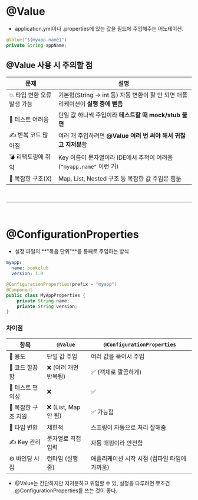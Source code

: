 # @Value
- application.yml이나 .properties에 있는 값을 필드에 주입해주는 어노테이션.

~~~ java
@Value("${myapp.name}")
private String appName;
~~~

## @Value 사용 시 주의할 점
| 문제                | 설명                                                     |
| ----------------- | ------------------------------------------------------ |
| 💥 타입 변환 오류 발생 가능 | 기본형(String → int 등) 자동 변환이 잘 안 되면 애플리케이션이 **실행 중에 뻗음** |
| 🧪 테스트 어려움        | 단일 값 하나씩 주입이라 **테스트할 때 mock/stub 불편**                  |
| ✍️ 반복 코드 많아짐      | 여러 개 주입하려면 **@Value 여러 번 써야 해서 귀찮고 지저분**함              |
| 💣 리팩토링에 취약       | Key 이름이 문자열이라 IDE에서 추적이 어려움 (`"myapp.name"` 이런 거)      |
| 🤯 복잡한 구조(X)      | Map, List, Nested 구조 등 복잡한 값 주입은 힘듦                    |

<br>

----

<br>

# @ConfigurationProperties
- 설정 파일의 **"묶음 단위"**를 통째로 주입하는 방식
~~~ yml
myapp:
  name: bookclub
  version: 1.0
~~~
~~~ java
@ConfigurationProperties(prefix = "myapp")
@Component
public class MyAppProperties {
    private String name;
    private String version;
}

~~~

### 차이점

| 항목           | `@Value`          | `@ConfigurationProperties` |
| ------------ | ----------------- | -------------------------- |
| 📌 용도        | 단일 값 주입           | 여러 값을 묶어서 주입               |
| 🧹 코드 깔끔함    | ❌ (여러 개면 반복됨)     | ✅ (객체로 깔끔하게)               |
| 🧪 테스트 편의성   | ❌                 | ✅                          |
| 🔧 복잡한 구조 지원 | ❌ (List, Map 안 됨) | ✅ 가능함                      |
| 🧠 타입 변환     | 제한적               | 스프링이 자동으로 처리 잘해줌           |
| ✍️ Key 관리    | 문자열로 직접 입력        | 자동 매핑이라 안전함                |
| ⚙️ 바인딩 시점    | 런타임 (실행 중)        | 애플리케이션 시작 시점 (컴파일 타임에 가까움) |
- @Value는 간단하지만 지저분하고 위험할 수 있, 설정을 다루려면 무조건 @ConfigurationProperties를 쓰는 것이 좋다.